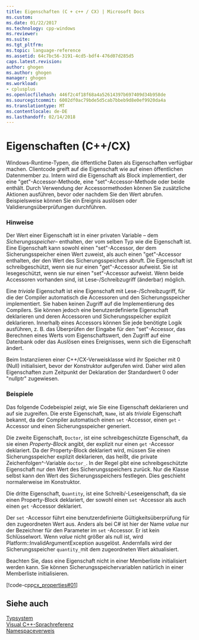 ```yaml
---
title: Eigenschaften (C + c++ / CX) | Microsoft Docs
ms.custom: 
ms.date: 01/22/2017
ms.technology: cpp-windows
ms.reviewer: 
ms.suite: 
ms.tgt_pltfrm: 
ms.topic: language-reference
ms.assetid: 64c7bc56-3191-4cd5-bdf4-476d07d285d5
caps.latest.revision: 
author: ghogen
ms.author: ghogen
manager: ghogen
ms.workload:
- cplusplus
ms.openlocfilehash: 446f2c4f18f68a4a52614397b697409d34b958de
ms.sourcegitcommit: 6002df0ac79bde5d5cab7bbeb9d8e0ef9920da4a
ms.translationtype: MT
ms.contentlocale: de-DE
ms.lasthandoff: 02/14/2018
---
```

# <a name="properties-ccx"></a>Eigenschaften (C++/CX)
Windows-Runtime-Typen, die öffentliche Daten als Eigenschaften verfügbar machen. Clientcode greift auf die Eigenschaft wie auf einen öffentlichen Datenmember zu. Intern wird die Eigenschaft als Block implementiert, der eine "get"-Accessor-Methode, eine "set"-Accessor-Methode oder beide enthält. Durch Verwendung der Accessormethoden können Sie zusätzliche Aktionen ausführen, bevor oder nachdem Sie den Wert abrufen. Beispielsweise können Sie ein Ereignis auslösen oder Validierungsüberprüfungen durchführen.  
  
### <a name="remarks"></a>Hinweise  
 Der Wert einer Eigenschaft ist in einer privaten Variable – dem *Sicherungsspeicher*– enthalten, der vom selben Typ wie die Eigenschaft ist. Eine Eigenschaft kann sowohl einen "set"-Accessor, der dem Sicherungsspeicher einen Wert zuweist, als auch einen "get"-Accessor enthalten, der den Wert des Sicherungsspeichers abruft. Die Eigenschaft ist schreibgeschützt, wenn sie nur einen "get"-Accessor aufweist. Sie ist lesegeschützt, wenn sie nur einen "set"-Accessor aufweist. Wenn beide Accessoren vorhanden sind, ist Lese-/Schreibzugriff (änderbar) möglich.  
  
 Eine *triviale* Eigenschaft ist eine Eigenschaft mit Lese-/Schreibzugriff, für die der Compiler automatisch die Accessoren und den Sicherungsspeicher implementiert. Sie haben keinen Zugriff auf die Implementierung des Compilers. Sie können jedoch eine benutzerdefinierte Eigenschaft deklarieren und deren Accessoren und Sicherungsspeicher explizit deklarieren. Innerhalb eines Accessors können Sie jede benötigte Logik ausführen, z. B. das Überprüfen der Eingabe für den "set"-Accessor, das Berechnen eines Werts vom Eigenschaftswert, den Zugriff auf eine Datenbank oder das Auslösen eines Ereignisses, wenn sich die Eigenschaft ändert.  
  
 Beim Instanziieren einer C++/CX-Verweisklasse wird ihr Speicher mit 0 (Null) initialisiert, bevor der Konstruktor aufgerufen wird. Daher wird allen Eigenschaften zum Zeitpunkt der Deklaration der Standardwert 0 oder "nullptr" zugewiesen.  
  
### <a name="examples"></a>Beispiele  
 Das folgende Codebeispiel zeigt, wie Sie eine Eigenschaft deklarieren und auf sie zugreifen. Die erste Eigenschaft, `Name`, ist als *triviale* Eigenschaft bekannt, da der Compiler automatisch einen `set` -Accessor, einen `get` -Accessor und einen Sicherungsspeicher generiert.  
  
 Die zweite Eigenschaft, `Doctor`, ist eine schreibgeschützte Eigenschaft, da sie einen *Property-Block* angibt, der explizit nur einen `get` -Accessor deklariert. Da der Property-Block deklariert wird, müssen Sie einen Sicherungsspeicher explizit deklarieren, das heißt, die private Zeichenfolgen^-Variable `doctor_`. In der Regel gibt eine schreibgeschützte Eigenschaft nur den Wert des Sicherungsspeichers zurück. Nur die Klasse selbst kann den Wert des Sicherungsspeichers festlegen. Dies geschieht normalerweise im Konstruktor.  
  
 Die dritte Eigenschaft, `Quantity`, ist eine Schreib/-Leseeigenschaft, da sie einen Property-Block deklariert, der sowohl einen `set` -Accessor als auch einen `get` -Accessor deklariert.  
  
 Der `set` -Accessor führt eine benutzerdefinierte Gültigkeitsüberprüfung für den zugeordneten Wert aus. Anders als bei C# ist hier der Name *value* nur der Bezeichner für den Parameter im `set` -Accessor. Er ist kein Schlüsselwort. Wenn *value* nicht größer als null ist, wird Platform::InvalidArgumentException ausgelöst. Andernfalls wird der Sicherungsspeicher `quantity_`mit dem zugeordneten Wert aktualisiert.  
  
 Beachten Sie, dass eine Eigenschaft nicht in einer Memberliste initialisiert werden kann. Sie können Sicherungsspeichervariablen natürlich in einer Memberliste initialisieren.  
  
 [!code-cpp[cx_properties#01](../cppcx/codesnippet/CPP/cx_properties/class1.h#01)]  
  
## <a name="see-also"></a>Siehe auch  
 [Typsystem](../cppcx/type-system-c-cx.md)   
 [Visual C++-Sprachreferenz](../cppcx/visual-c-language-reference-c-cx.md)   
 [Namespaceverweis](../cppcx/namespaces-reference-c-cx.md)